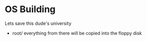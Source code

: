# OS Building

Lets save this dude's university

- root/ everything from there will be copied into the floppy disk